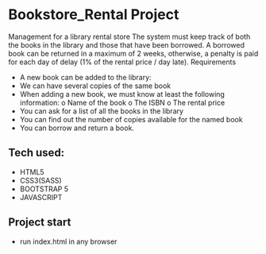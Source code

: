 # Bookstore_Rental Project
Management for a library rental store
The system must keep track of both the books in the library and those that have been borrowed.
A borrowed book can be returned in a maximum of 2 weeks, otherwise, a penalty is paid for each day of delay (1% of the rental price / day late).
Requirements
- A new book can be added to the library:
- We can have several copies of the same book
- When adding a new book, we must know at least the following information:
o Name of the book
o The ISBN
o The rental price
- You can ask for a list of all the books in the library
- You can find out the number of copies available for the named book
- You can borrow and return a book.
## Tech used:
- HTML5
- CSS3(SASS)
- BOOTSTRAP 5
- JAVASCRIPT

## Project start
- run index.html in any browser